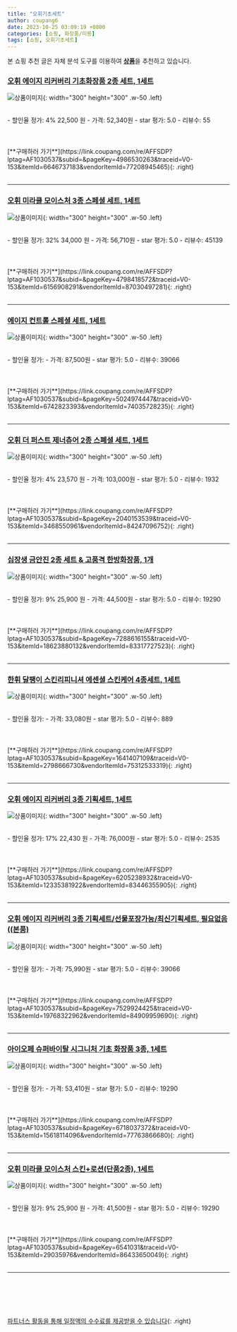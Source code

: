 ```yaml
---
title: "오휘기초세트"
author: coupang6
date: 2023-10-25 03:09:19 +0800
categories: [쇼핑, 화장품/미용]
tags: [쇼핑, 오휘기초세트]
---
```


본 쇼핑 추천 글은 자체 분석 도구를 이용하여 [**상품**](https://link.coupang.com/a/bao1ui)을 추천하고 있습니다.

### [오휘 에이지 리커버리 기초화장품 2종 세트, 1세트](https://link.coupang.com/re/AFFSDP?lptag=AF1030537&subid=&pageKey=4986530263&traceid=V0-153&itemId=6646737183&vendorItemId=77208945465)

![상품이미지](https://thumbnail6.coupangcdn.com/thumbnails/remote/230x230ex/image/vendor_inventory/1a7a/a4e33ce92332aac8d4433604f519edc7585fbbe5cdd9bf90f6cd0a7dc7da.jpg){: width="300" height="300" .w-50 .left}


<br>
- 할인율 정가: 4%  22,500   원
- 가격: 52,340원
- star 평가: 5.0
- 리뷰수: 55
<br>
<br>
<br>
<br>
[**구매하러 가기**](https://link.coupang.com/re/AFFSDP?lptag=AF1030537&subid=&pageKey=4986530263&traceid=V0-153&itemId=6646737183&vendorItemId=77208945465){: .right}
<br>
<br>

---

### [오휘 미라클 모이스처 3종 스페셜 세트, 1세트](https://link.coupang.com/re/AFFSDP?lptag=AF1030537&subid=&pageKey=4798418572&traceid=V0-153&itemId=6156908291&vendorItemId=87030497281)

![상품이미지](https://thumbnail7.coupangcdn.com/thumbnails/remote/230x230ex/image/vendor_inventory/1fbe/f408f69fbda75860ed5d847ffe3229b832520d1508a8521dcba33090d30e.jpg){: width="300" height="300" .w-50 .left}


<br>
- 할인율 정가: 32%  34,000   원
- 가격: 56,710원
- star 평가: 5.0
- 리뷰수: 45139
<br>
<br>
<br>
<br>
[**구매하러 가기**](https://link.coupang.com/re/AFFSDP?lptag=AF1030537&subid=&pageKey=4798418572&traceid=V0-153&itemId=6156908291&vendorItemId=87030497281){: .right}
<br>
<br>

---

### [에이지 컨트롤 스페셜 세트, 1세트](https://link.coupang.com/re/AFFSDP?lptag=AF1030537&subid=&pageKey=5024974447&traceid=V0-153&itemId=6742823393&vendorItemId=74035728235)

![상품이미지](https://thumbnail8.coupangcdn.com/thumbnails/remote/230x230ex/image/vendor_inventory/c980/f321cebd99e4142475dec0599d5b2ee11a2c2389573dbae6a15ae7299e7e.jpg){: width="300" height="300" .w-50 .left}


<br>
- 할인율 정가: 
- 가격: 87,500원
- star 평가: 5.0
- 리뷰수: 39066
<br>
<br>
<br>
<br>
[**구매하러 가기**](https://link.coupang.com/re/AFFSDP?lptag=AF1030537&subid=&pageKey=5024974447&traceid=V0-153&itemId=6742823393&vendorItemId=74035728235){: .right}
<br>
<br>

---

### [오휘 더 퍼스트 제너츄어 2종 스폐셜 세트, 1세트](https://link.coupang.com/re/AFFSDP?lptag=AF1030537&subid=&pageKey=2040153539&traceid=V0-153&itemId=3468550961&vendorItemId=84247096752)

![상품이미지](https://thumbnail10.coupangcdn.com/thumbnails/remote/230x230ex/image/vendor_inventory/6a5a/7e748e81d6babab209f4796011603b4325aeeb21cffcfe8d2a068661f3b1.jpg){: width="300" height="300" .w-50 .left}


<br>
- 할인율 정가: 4%  23,570   원
- 가격: 103,000원
- star 평가: 5.0
- 리뷰수: 1932
<br>
<br>
<br>
<br>
[**구매하러 가기**](https://link.coupang.com/re/AFFSDP?lptag=AF1030537&subid=&pageKey=2040153539&traceid=V0-153&itemId=3468550961&vendorItemId=84247096752){: .right}
<br>
<br>

---

### [십장생 금안진 2종 세트 & 고품격 한방화장품, 1개](https://link.coupang.com/re/AFFSDP?lptag=AF1030537&subid=&pageKey=7288616155&traceid=V0-153&itemId=18623880132&vendorItemId=83317727523)

![상품이미지](https://thumbnail8.coupangcdn.com/thumbnails/remote/230x230ex/image/vendor_inventory/e74c/7b5f448ce4ffd7a3dfa6c77692dc8377d483e7822c411df9cc2050c0f427.png){: width="300" height="300" .w-50 .left}


<br>
- 할인율 정가: 9%  25,900   원
- 가격: 44,500원
- star 평가: 5.0
- 리뷰수: 19290
<br>
<br>
<br>
<br>
[**구매하러 가기**](https://link.coupang.com/re/AFFSDP?lptag=AF1030537&subid=&pageKey=7288616155&traceid=V0-153&itemId=18623880132&vendorItemId=83317727523){: .right}
<br>
<br>

---

### [한휘 달팽이 스킨리피니셔 에센셜 스킨케어 4종세트, 1세트](https://link.coupang.com/re/AFFSDP?lptag=AF1030537&subid=&pageKey=1641407109&traceid=V0-153&itemId=2798666730&vendorItemId=75312533319)

![상품이미지](https://thumbnail8.coupangcdn.com/thumbnails/remote/230x230ex/image/vendor_inventory/2423/a0ee8569e55472634038bc78ae033b9cb54808ded0644f53a4551246a906.jpg){: width="300" height="300" .w-50 .left}


<br>
- 할인율 정가: 
- 가격: 33,080원
- star 평가: 5.0
- 리뷰수: 889
<br>
<br>
<br>
<br>
[**구매하러 가기**](https://link.coupang.com/re/AFFSDP?lptag=AF1030537&subid=&pageKey=1641407109&traceid=V0-153&itemId=2798666730&vendorItemId=75312533319){: .right}
<br>
<br>

---

### [오휘 에이지 리커버리 3종 기획세트, 1세트](https://link.coupang.com/re/AFFSDP?lptag=AF1030537&subid=&pageKey=6205238932&traceid=V0-153&itemId=12335381922&vendorItemId=83446355905)

![상품이미지](https://thumbnail7.coupangcdn.com/thumbnails/remote/230x230ex/image/vendor_inventory/d4f2/91138be993960906e66ca651965ccd67d238781e032cd9f5e6439a03fdba.jpg){: width="300" height="300" .w-50 .left}


<br>
- 할인율 정가: 17%  22,430   원
- 가격: 76,000원
- star 평가: 5.0
- 리뷰수: 2535
<br>
<br>
<br>
<br>
[**구매하러 가기**](https://link.coupang.com/re/AFFSDP?lptag=AF1030537&subid=&pageKey=6205238932&traceid=V0-153&itemId=12335381922&vendorItemId=83446355905){: .right}
<br>
<br>

---

### [오휘 에이지 리커버리 3종 기획세트/선물포장가능/최신기획세트, 필요없음((본품)](https://link.coupang.com/re/AFFSDP?lptag=AF1030537&subid=&pageKey=7529924425&traceid=V0-153&itemId=19768322962&vendorItemId=84909959690)

![상품이미지](https://thumbnail6.coupangcdn.com/thumbnails/remote/230x230ex/image/vendor_inventory/03fa/3ba42d6340cd00326523abb4b5944c9a005fabc5f4a8d41a22de9ed04366.jpg){: width="300" height="300" .w-50 .left}


<br>
- 할인율 정가: 
- 가격: 75,990원
- star 평가: 5.0
- 리뷰수: 39066
<br>
<br>
<br>
<br>
[**구매하러 가기**](https://link.coupang.com/re/AFFSDP?lptag=AF1030537&subid=&pageKey=7529924425&traceid=V0-153&itemId=19768322962&vendorItemId=84909959690){: .right}
<br>
<br>

---

### [아이오페 슈퍼바이탈 시그니처 기초 화장품 3종, 1세트](https://link.coupang.com/re/AFFSDP?lptag=AF1030537&subid=&pageKey=6718037372&traceid=V0-153&itemId=15618114096&vendorItemId=77763866680)

![상품이미지](https://thumbnail10.coupangcdn.com/thumbnails/remote/230x230ex/image/retail/images/1333830501895680-a108c0e7-4a04-44b0-ac0f-c151bfb868f0.jpg){: width="300" height="300" .w-50 .left}


<br>
- 할인율 정가: 
- 가격: 53,410원
- star 평가: 5.0
- 리뷰수: 19290
<br>
<br>
<br>
<br>
[**구매하러 가기**](https://link.coupang.com/re/AFFSDP?lptag=AF1030537&subid=&pageKey=6718037372&traceid=V0-153&itemId=15618114096&vendorItemId=77763866680){: .right}
<br>
<br>

---

### [오휘 미라클 모이스처 스킨+로션(단품2종), 1세트](https://link.coupang.com/re/AFFSDP?lptag=AF1030537&subid=&pageKey=6541031&traceid=V0-153&itemId=29035976&vendorItemId=86433650049)

![상품이미지](https://thumbnail7.coupangcdn.com/thumbnails/remote/230x230ex/image/vendor_inventory/ff76/08587c034dc0493e8522fa8f31ff9bfc0d254f4e8734e1cfabcf4f975d93.jpg){: width="300" height="300" .w-50 .left}


<br>
- 할인율 정가: 9%  25,900   원
- 가격: 41,500원
- star 평가: 5.0
- 리뷰수: 19290
<br>
<br>
<br>
<br>
[**구매하러 가기**](https://link.coupang.com/re/AFFSDP?lptag=AF1030537&subid=&pageKey=6541031&traceid=V0-153&itemId=29035976&vendorItemId=86433650049){: .right}
<br>
<br>

---
<br><br><br><br><br> [파트너스 활동을 통해 일정액의 수수료를 제공받을 수 있습니다](https://link.coupang.com/a/bao1ui){: .right}